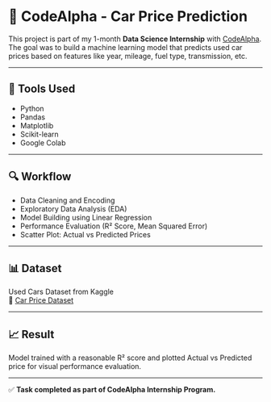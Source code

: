 # 🚗 CodeAlpha - Car Price Prediction

This project is part of my 1-month **Data Science Internship** with [CodeAlpha](https://www.codealpha.tech/).  
The goal was to build a machine learning model that predicts used car prices based on features like year, mileage, fuel type, transmission, etc.

---

## 🧰 Tools Used
- Python
- Pandas
- Matplotlib
- Scikit-learn
- Google Colab

---

## 🔍 Workflow
- Data Cleaning and Encoding
- Exploratory Data Analysis (EDA)
- Model Building using Linear Regression
- Performance Evaluation (R² Score, Mean Squared Error)
- Scatter Plot: Actual vs Predicted Prices

---

## 📊 Dataset
Used Cars Dataset from Kaggle  
🔗 [Car Price Dataset](https://www.kaggle.com/datasets/vijayaadithyanvg/car-price-predictionused-cars)

---

## 📈 Result
Model trained with a reasonable R² score and plotted Actual vs Predicted price for visual performance evaluation.

---

✅ **Task completed as part of CodeAlpha Internship Program.**
